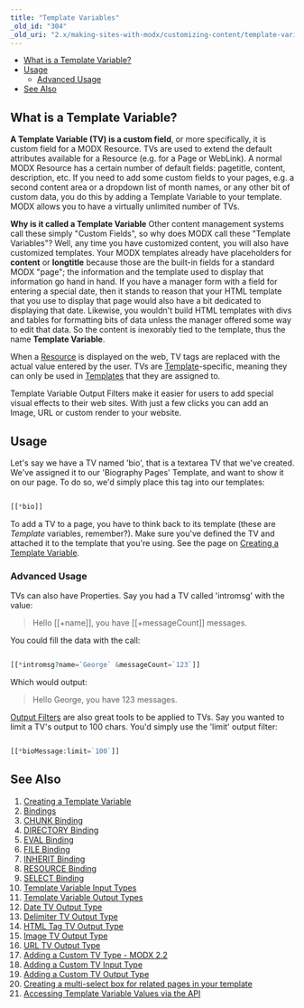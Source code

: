 ```yaml
---
title: "Template Variables"
_old_id: "304"
_old_uri: "2.x/making-sites-with-modx/customizing-content/template-variables"
---
```


- [What is a Template Variable?](#TemplateVariables-WhatisaTemplateVariable%3F)
- [Usage](#TemplateVariables-Usage)
  - [Advanced Usage](#TemplateVariables-AdvancedUsage)
- [See Also](#TemplateVariables-SeeAlso)
 


## What is a Template Variable?

 **A Template Variable (TV) is a custom field**, or more specifically, it is custom field for a MODX Resource. TVs are used to extend the default attributes available for a Resource (e.g. for a Page or WebLink). A normal MODX Resource has a certain number of default fields: pagetitle, content, description, etc. If you need to add some custom fields to your pages, e.g. a second content area or a dropdown list of month names, or any other bit of custom data, you do this by adding a Template Variable to your template. MODX allows you to have a virtually unlimited number of TVs.

 **Why is it called a Template Variable** 
 Other content management systems call these simply "Custom Fields", so why does MODX call these "Template Variables"? Well, any time you have customized content, you will also have customized templates. Your MODX templates already have placeholders for **content** or **longtitle** because those are the built-in fields for a standard MODX "page"; the information and the template used to display that information go hand in hand. If you have a manager form with a field for entering a special date, then it stands to reason that your HTML template that you use to display that page would also have a bit dedicated to displaying that date. Likewise, you wouldn't build HTML templates with divs and tables for formatting bits of data unless the manager offered some way to edit that data. So the content is inexorably tied to the template, thus the name **Template Variable**. 

 When a [Resource](making-sites-with-modx/structuring-your-site/resources "Resources") is displayed on the web, TV tags are replaced with the actual value entered by the user. TVs are [Template](making-sites-with-modx/structuring-your-site/templates "Templates")-specific, meaning they can only be used in [Templates](making-sites-with-modx/structuring-your-site/templates "Templates") that they are assigned to.

 Template Variable Output Filters make it easier for users to add special visual effects to their web sites. With just a few clicks you can add an Image, URL or custom render to your website.

## Usage

 Let's say we have a TV named 'bio', that is a textarea TV that we've created. We've assigned it to our 'Biography Pages' Template, and want to show it on our page. To do so, we'd simply place this tag into our templates:

 ``` php 

[[*bio]]

```

 To add a TV to a page, you have to think back to its template (these are _Template_ variables, remember?). Make sure you've defined the TV and attached it to the template that you're using. See the page on [Creating a Template Variable](making-sites-with-modx/customizing-content/template-variables/creating-a-template-variable "Creating a Template Variable"). 

### Advanced Usage

 TVs can also have Properties. Say you had a TV called 'intromsg' with the value:

> Hello \[\[+name\]\], you have \[\[+messageCount\]\] messages.

 You could fill the data with the call:

 ``` php 

[[*intromsg?name=`George` &messageCount=`123`]]

```

 Which would output:

> Hello George, you have 123 messages.

 [Output Filters](making-sites-with-modx/customizing-content/input-and-output-filters-(output-modifiers) "Input and Output Filters (Output Modifiers)") are also great tools to be applied to TVs. Say you wanted to limit a TV's output to 100 chars. You'd simply use the 'limit' output filter:

 ``` php 

[[*bioMessage:limit=`100`]]

```

## See Also

1. [Creating a Template Variable](making-sites-with-modx/customizing-content/template-variables/creating-a-template-variable)
2. [Bindings](making-sites-with-modx/customizing-content/template-variables/bindings)
  1. [CHUNK Binding](making-sites-with-modx/customizing-content/template-variables/bindings/chunk-binding)
  2. [DIRECTORY Binding](making-sites-with-modx/customizing-content/template-variables/bindings/directory-binding)
  3. [EVAL Binding](making-sites-with-modx/customizing-content/template-variables/bindings/eval-binding)
  4. [FILE Binding](making-sites-with-modx/customizing-content/template-variables/bindings/file-binding)
  5. [INHERIT Binding](making-sites-with-modx/customizing-content/template-variables/bindings/inherit-binding)
  6. [RESOURCE Binding](making-sites-with-modx/customizing-content/template-variables/bindings/resource-binding)
  7. [SELECT Binding](making-sites-with-modx/customizing-content/template-variables/bindings/select-binding)
3. [Template Variable Input Types](making-sites-with-modx/customizing-content/template-variables/template-variable-input-types)
4. [Template Variable Output Types](making-sites-with-modx/customizing-content/template-variables/template-variable-output-types)
  1. [Date TV Output Type](making-sites-with-modx/customizing-content/template-variables/template-variable-output-types/date-tv-output-type)
  2. [Delimiter TV Output Type](making-sites-with-modx/customizing-content/template-variables/template-variable-output-types/delimiter-tv-output-type)
  3. [HTML Tag TV Output Type](making-sites-with-modx/customizing-content/template-variables/template-variable-output-types/html-tag-tv-output-type)
  4. [Image TV Output Type](making-sites-with-modx/customizing-content/template-variables/template-variable-output-types/image-tv-output-type)
  5. [URL TV Output Type](making-sites-with-modx/customizing-content/template-variables/template-variable-output-types/url-tv-output-type)
5. [Adding a Custom TV Type - MODX 2.2](making-sites-with-modx/customizing-content/template-variables/adding-a-custom-tv-type-modx-2.2)
6. [Adding a Custom TV Input Type](making-sites-with-modx/customizing-content/template-variables/adding-a-custom-tv-input-type)
7. [Adding a Custom TV Output Type](making-sites-with-modx/customizing-content/template-variables/adding-a-custom-tv-output-type)
8. [Creating a multi-select box for related pages in your template](making-sites-with-modx/customizing-content/template-variables/creating-a-multi-select-box-for-related-pages-in-your-template)
9. [Accessing Template Variable Values via the API](making-sites-with-modx/customizing-content/template-variables/accessing-template-variable-values-via-the-api)